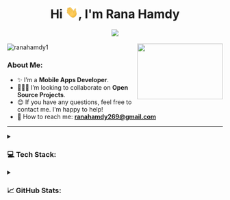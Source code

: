 <h1 align="center">Hi <img src="https://raw.githubusercontent.com/ABSphreak/ABSphreak/master/gifs/Hi.gif" width="30px">, I'm Rana Hamdy</h1>

<p align="center">
  <a href="https://github.com/Ratheshan03/readme-typing-svg">
    <img src="https://readme-typing-svg.herokuapp.com?lines=Software+Engineer;Mobile+Developer;Aspiring+Learner&center=true&width=500&height=50">
  </a>
</p>

<img align="right" width="200" height="130" src="https://github.com/Adam-pw/Adam-pw/blob/main/animation_500_kxa883sd.gif" />

<p align="left">
<img src="https://komarev.com/ghpvc/?username=ranahamdy1&label=Profile%20views&color=0e75b6&style=flat" alt="ranahamdy1" />
</p>
  
<h3>About Me:</h3>
<ul>
  <li>✨ I’m a <strong>Mobile Apps Developer</strong>.</li>
  <li>👯🏻‍♀️ I’m looking to collaborate on <strong>Open Source Projects</strong>.</li>
  <li>😊 If you have any questions, feel free to contact me. I'm happy to help!</li>
  <li>📧 How to reach me: <a href="mailto:ranahamdy269@gmail.com"><strong>ranahamdy269@gmail.com</strong></a></li>
</ul>

---

<details>
  <summary><h3>💻 Tech Stack:</h3></summary>
  <br>
  <a href="https://www.flutter.dev" target="_blank"><img height="30" src="https://www.vectorlogo.zone/logos/flutterio/flutterio-icon.svg"></a>
  <a href="https://dart.dev/" target="_blank"><img height="30" src="https://upload.wikimedia.org/wikipedia/commons/9/91/Dart-logo-icon.svg"></a>
  <a href="https://developer.android.com/studio" target="_blank"><img height="30" src="https://upload.wikimedia.org/wikipedia/commons/e/e3/Android_Studio_Icon_%282014-2019%29.svg"></a>
  <a href="https://www.getpostman.com/" target="_blank"><img height="30" src="https://www.vectorlogo.zone/logos/getpostman/getpostman-icon.svg"></a>
  <a href="https://firebase.google.com/" target="_blank"><img height="30" src="https://www.vectorlogo.zone/logos/firebase/firebase-icon.svg"></a>
  <a href="https://git-scm.com/" target="_blank"><img height="30" src="https://www.vectorlogo.zone/logos/git-scm/git-scm-icon.svg"></a>
  <a href="https://wwwcplusplus.com/" target="_blank"><img height="30" src="https://upload.wikimedia.org/wikipedia/commons/1/18/ISO_C%2B%2B_Logo.svg"></a>
  <a href="https://learn.microsoft.com/en-us/dotnet/csharp/" target="_blank"><img height="30" src="https://upload.wikimedia.org/wikipedia/commons/b/bd/Logo_C_sharp.svg"></a>
</details>

<details>
  <summary><h3>📈 GitHub Stats:</h3></summary>
  <br>
  <p align="center">
    <a href="https://github.com/ranahamdy1">
      <img align="center" height="175px" src="https://github-readme-stats.vercel.app/api?username=ranahamdy1&show_icons=true&hide_border=true&title_color=279EFF&amp&icon_color=279EFF&amp&text_color=FFFFFF&amp&bg_color=272829&count_private=true&include_all_commits=true"/>
    </a>
    <a href="https://github.com/ranahamdy1">
      <img align="center" height="175px" src="https://github-readme-stats.vercel.app/api/top-langs/?username=ranahamdy1&text_color=FFFFFF&bg_color=272829&title_color=279EFF&langs_count=15&layout=compact&hide_border=true"/>
    </a>
  </p>
  <div align="center">
    <a href="https://git.io/streak-stats">
      <img src="https://streak-stats.demolab.com?user=ranahamdy1&theme=gruvbox-duo&hide_border=true&border_radius=5&date_format=M%20j%5B%2C%20Y%5D&background=272829&stroke=F94C10&ring=F94C10&fire=F94C10&currStreakNum=279EFF&sideNums=279EFF&currStreakLabel=FFFFFF&sideLabels=FFFFFF&dates=FFFFFF&excludeDaysLabel=FFFFFF" alt="GitHub Streak">
    </a>
  </div>
</details>

<!--
<details>
  <summary><h3>📱 My Social Media:</h3></summary>
  <br>
<div style="display: flex; gap: 15px; align-items: center;">
    <a href="https://www.linkedin.com/in/rana-hamdy-5596a5218/" target="_blank">
      <img src="https://raw.githubusercontent.com/rahuldkjain/github-profile-readme-generator/master/src/images/icons/Social/linked-in-alt.svg" alt="LinkedIn" height="30" width="40" />
    </a>
    <a href="https://youtube.com/@ranahamdy-22?si=-uPt_8XzTLpYD66_" target="_blank">
      <img src="https://raw.githubusercontent.com/rahuldkjain/github-profile-readme-generator/master/src/images/icons/Social/youtube.svg" alt="YouTube" height="30" width="40" />
    </a>
  </div>
</details>
--> 

<!--

---

<div align="center">
  <h3>It's a random joke in programming that'll make you laugh! 😂</h3>
  <p align="center"><i><b>Refresh the page to load a new joke</b></i></p>
  <img src="https://readme-jokes.vercel.app/api?theme=react" alt="Random Joke">
</div>

-->
